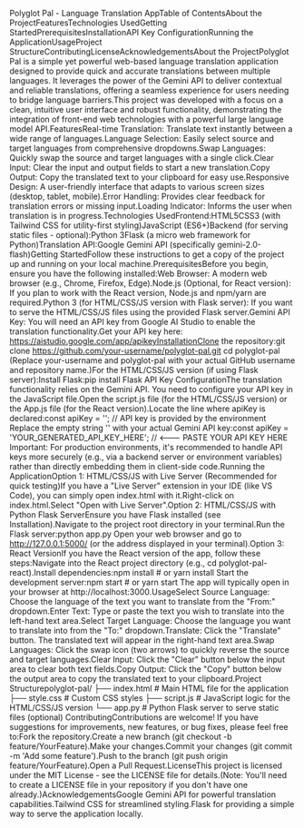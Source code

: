 Polyglot Pal - Language Translation AppTable of ContentsAbout the ProjectFeaturesTechnologies UsedGetting StartedPrerequisitesInstallationAPI Key ConfigurationRunning the ApplicationUsageProject StructureContributingLicenseAcknowledgementsAbout the ProjectPolyglot Pal is a simple yet powerful web-based language translation application designed to provide quick and accurate translations between multiple languages. It leverages the power of the Gemini API to deliver contextual and reliable translations, offering a seamless experience for users needing to bridge language barriers.This project was developed with a focus on a clean, intuitive user interface and robust functionality, demonstrating the integration of front-end web technologies with a powerful large language model API.FeaturesReal-time Translation: Translate text instantly between a wide range of languages.Language Selection: Easily select source and target languages from comprehensive dropdowns.Swap Languages: Quickly swap the source and target languages with a single click.Clear Input: Clear the input and output fields to start a new translation.Copy Output: Copy the translated text to your clipboard for easy use.Responsive Design: A user-friendly interface that adapts to various screen sizes (desktop, tablet, mobile).Error Handling: Provides clear feedback for translation errors or missing input.Loading Indicator: Informs the user when translation is in progress.Technologies UsedFrontend:HTML5CSS3 (with Tailwind CSS for utility-first styling)JavaScript (ES6+)Backend (for serving static files - optional):Python 3Flask (a micro web framework for Python)Translation API:Google Gemini API (specifically gemini-2.0-flash)Getting StartedFollow these instructions to get a copy of the project up and running on your local machine.PrerequisitesBefore you begin, ensure you have the following installed:Web Browser: A modern web browser (e.g., Chrome, Firefox, Edge).Node.js (Optional, for React version): If you plan to work with the React version, Node.js and npm/yarn are required.Python 3 (for HTML/CSS/JS version with Flask server): If you want to serve the HTML/CSS/JS files using the provided Flask server.Gemini API Key: You will need an API key from Google AI Studio to enable the translation functionality.Get your API key here: https://aistudio.google.com/app/apikeyInstallationClone the repository:git clone https://github.com/your-username/polyglot-pal.git
cd polyglot-pal
(Replace your-username and polyglot-pal with your actual GitHub username and repository name.)For the HTML/CSS/JS version (if using Flask server):Install Flask:pip install Flask
API Key ConfigurationThe translation functionality relies on the Gemini API. You need to configure your API key in the JavaScript file.Open the script.js file (for the HTML/CSS/JS version) or the App.js file (for the React version).Locate the line where apiKey is declared:const apiKey = ''; // API key is provided by the environment
Replace the empty string '' with your actual Gemini API key:const apiKey = 'YOUR_GENERATED_API_KEY_HERE'; // <--- PASTE YOUR API KEY HERE
Important: For production environments, it's recommended to handle API keys more securely (e.g., via a backend server or environment variables) rather than directly embedding them in client-side code.Running the ApplicationOption 1: HTML/CSS/JS with Live Server (Recommended for quick testing)If you have a "Live Server" extension in your IDE (like VS Code), you can simply open index.html with it.Right-click on index.html.Select "Open with Live Server".Option 2: HTML/CSS/JS with Python Flask ServerEnsure you have Flask installed (see Installation).Navigate to the project root directory in your terminal.Run the Flask server:python app.py
Open your web browser and go to http://127.0.0.1:5000/ (or the address displayed in your terminal).Option 3: React VersionIf you have the React version of the app, follow these steps:Navigate into the React project directory (e.g., cd polyglot-pal-react).Install dependencies:npm install # or yarn install
Start the development server:npm start # or yarn start
The app will typically open in your browser at http://localhost:3000.UsageSelect Source Language: Choose the language of the text you want to translate from the "From:" dropdown.Enter Text: Type or paste the text you wish to translate into the left-hand text area.Select Target Language: Choose the language you want to translate into from the "To:" dropdown.Translate: Click the "Translate" button. The translated text will appear in the right-hand text area.Swap Languages: Click the swap icon (two arrows) to quickly reverse the source and target languages.Clear Input: Click the "Clear" button below the input area to clear both text fields.Copy Output: Click the "Copy" button below the output area to copy the translated text to your clipboard.Project Structurepolyglot-pal/
├── index.html          # Main HTML file for the application
├── style.css           # Custom CSS styles
├── script.js           # JavaScript logic for the HTML/CSS/JS version
└── app.py              # Python Flask server to serve static files (optional)
ContributingContributions are welcome! If you have suggestions for improvements, new features, or bug fixes, please feel free to:Fork the repository.Create a new branch (git checkout -b feature/YourFeature).Make your changes.Commit your changes (git commit -m 'Add some feature').Push to the branch (git push origin feature/YourFeature).Open a Pull Request.LicenseThis project is licensed under the MIT License - see the LICENSE file for details.(Note: You'll need to create a LICENSE file in your repository if you don't have one already.)AcknowledgementsGoogle Gemini API for powerful translation capabilities.Tailwind CSS for streamlined styling.Flask for providing a simple way to serve the application locally.